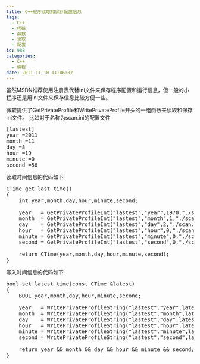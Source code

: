 ```yaml
---
title: C++程序读取和保存配置信息
tags:
  - C++
  - 代码
  - 函数
  - 读取
  - 配置
id: 988
categories:
  - C++
  - 编程
date: 2011-11-10 11:06:07
---
```


虽然MSDN推荐使用注册表代替ini文件来保存程序配置和运行信息，但一般的小程序还是用ini文件来保存信息比较方便一些。

微软提供了GetPrivateProfile和WritePrivateProfile开头的一组函数来读取和保存ini文件。
比如对于名称为scan.ini的配置文件
<pre lang='ini'>
[lastest]
year =2011
month =11
day =8
hour =19
minute =0
second =56
</pre>

读取时间信息的代码如下
<pre lang='cpp'>
CTime get_last_time()
{
	int year,month,day,hour,minute,second;

	year   = GetPrivateProfileInt("lastest","year",1970,"./scan.ini");
	month  = GetPrivateProfileInt("lastest","month",1,"./scan.ini");
	day    = GetPrivateProfileInt("lastest","day",2,"./scan.ini");
	hour   = GetPrivateProfileInt("lastest","hour",0,"./scan.ini");
	minute = GetPrivateProfileInt("lastest","minute",0,"./scan.ini");
	second = GetPrivateProfileInt("lastest","second",0,"./scan.ini");

	return CTime(year,month,day,hour,minute,second);
}
</pre>

写入时间信息的代码如下
<pre lang='cpp'>
bool set_latest_time(const CTime &latest)
{
	BOOL year,month,day,hour,minute,second;

	year   = WritePrivateProfileString("lastest","year",latest.Format("%Y"),"./scan.ini");
	month  = WritePrivateProfileString("lastest","month",latest.Format("%#m"),"./scan.ini");
	day    = WritePrivateProfileString("lastest","day",latest.Format("%#d"),"./scan.ini");
	hour   = WritePrivateProfileString("lastest","hour",latest.Format("%#H"),"./scan.ini");
	minute = WritePrivateProfileString("lastest","minute",latest.Format("%#M"),"./scan.ini");
	second = WritePrivateProfileString("lastest","second",latest.Format("%#S"),"./scan.ini");

	return year && month && day && hour && minute && second;
}
</pre>